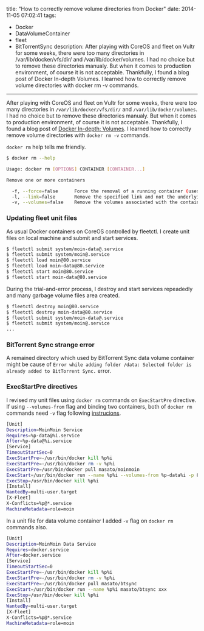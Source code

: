 title: "How to correctly remove volume directories from Docker"
date: 2014-11-05 07:02:41
tags:
 - Docker
 - DataVolumeContainer
 - fleet
 - BitTorrentSync
description: After playing with CoreOS and fleet on Vultr for some weeks, there were too many directories in /var/lib/docker/vfs/dir/ and /var/lib/docker/volumes. I had no choice but to remove these directories manualy. But when it comes to production environment, of course it is not acceptable. Thankfully, I found a blog post of Docker In-depth Volumes. I learned how to correctly remove volume directories with docker rm -v commands.
---

After playing with CoreOS and fleet on Vultr for some weeks, there were too many directories in `/var/lib/docker/vfs/dir/` and `/var/lib/docker/volumes`. I had no choice but to remove these directories manualy. But when it comes to production environment, of course it is not acceptable. Thankfully, I found a blog post of [Docker In-depth: Volumes](http://container42.com/2014/11/03/docker-indepth-volumes/). I learned how to correctly remove volume directories with `docker rm -v` commands.

<!-- more -->

`docker rm` help tells me friendly.

``` bash
$ docker rm --help

Usage: docker rm [OPTIONS] CONTAINER [CONTAINER...]

Remove one or more containers

  -f, --force=false      Force the removal of a running container (uses SIGKILL)
  -l, --link=false       Remove the specified link and not the underlying container
  -v, --volumes=false    Remove the volumes associated with the container
```

### Updating fleet unit files

As usual Docker containers on CoreOS controlled by fleetctl. I create unit files on local machine and submit and start services.

``` bash
$ fleetctl submit system/moin-data@.service
$ fleetctl submit system/moin@.service
$ fleetctl load moin@80.service
$ fleetctl load moin-data@80.service
$ fleetctl start moin@80.service
$ fleetctl start moin-data@80.service
```

During the trial-and-error process, I destroy and start services repeadedly and many garbage volume files area created. 

``` bash
$ fleetctl destroy moin@80.service
$ fleetctl destroy moin-data@80.service
$ fleetctl submit system/moin-data@.service
$ fleetctl submit system/moin@.service
...
```

### BitTorrent Sync strange error

A remained directory which used by BitTorrent Sync data volume container might be cause of `Error while adding folder /data: Selected folder is already added to BitTorrent Sync.` error.

### ExecStartPre directives

I revised my unit files using `docker rm` commands on `ExecStartPre` directive. If using `--volumes-from` flag and binding two containers, both of `docker rm` commands need `-v` flag following [instrucions](http://container42.com/2014/11/03/docker-indepth-volumes/).

``` bash ~/docker_apps/moin-system/moinmoin@.service
[Unit]
Description=MoinMoin Service
Requires=%p-data@%i.service
After=%p-data@%i.service
[Service]
TimeoutStartSec=0
ExecStartPre=-/usr/bin/docker kill %p%i
ExecStartPre=-/usr/bin/docker rm -v %p%i
ExecStartPre=/usr/bin/docker pull masato/moinmoin
ExecStart=/usr/bin/docker run --name %p%i --volumes-from %p-data%i -p 80:80 -p 443:443 210.xxx.xxx.xxx:5000/moin MasatoShimizu
ExecStop=/usr/bin/docker kill %p%i
[Install]
WantedBy=multi-user.target
[X-Fleet]
X-Conflicts=%p@*.service
MachineMetadata=role=moin
```

In a unit file for data volume container I added `-v` flag on `docker rm` commands also.

``` bash ~/docker_apps/moin/system/moin-data@.service
[Unit]
Description=MoinMoin Data Service
Requires=docker.service
After=docker.service
[Service]
TimeoutStartSec=0
ExecStartPre=-/usr/bin/docker kill %p%i
ExecStartPre=-/usr/bin/docker rm -v %p%i
ExecStartPre=-/usr/bin/docker pull masato/btsync
ExecStart=/usr/bin/docker run --name %p%i masato/btsync xxx
ExecStop=/usr/bin/docker kill %p%i
[Install]
WantedBy=multi-user.target
[X-Fleet]
X-Conflicts=%p@*.service
MachineMetadata=role=moin
```